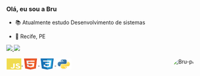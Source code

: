 ### Olá, eu sou a Bru

- 📚 Atualmente estudo Desenvolvimento de sistemas

- 📌 Recife, PE

<div>
  <a href="https://github.com/Brvnaxs">
  <img height="180em" src="https://github-readme-stats.vercel.app/api?username=Brvnaxs&show_icons=true&theme=cobalt&include_all_commits=true&count_private=true"/>
  <img height="180em" src="https://github-readme-stats.vercel.app/api/top-langs/?username=Brvnaxs&layout=compact&langs_count=7&theme=cobalt"/>
</div>
  <div style="display: inline_block"><br>
  <img align="center" alt="Bru-Js" height="30" width="40" src="https://raw.githubusercontent.com/devicons/devicon/master/icons/javascript/javascript-plain.svg">
   <img align="center" alt="Bru-HTML" height="30" width="40" src="https://raw.githubusercontent.com/devicons/devicon/master/icons/html5/html5-original.svg">
  <img align="center" alt="Bru-CSS" height="30" width="40" src="https://raw.githubusercontent.com/devicons/devicon/master/icons/css3/css3-original.svg">
  <img align="center" alt="Bru-Python" height="30" width="40" src="https://raw.githubusercontent.com/devicons/devicon/master/icons/python/python-original.svg">
  <img align="right" alt="Bru-pic" height="150" style="border-radius:50px;" src="https://discord.com/channels/947931522193838140/947931522193838143/980488020962721853">
</div>
